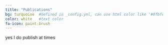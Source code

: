 ```yaml
---
title: "Publications"
bg: turquoise  #defined in _config.yml, can use html color like '#0fbfcf'
color: white   #text color
fa-icon: paint-brush
---
```


yes I do publish at times
